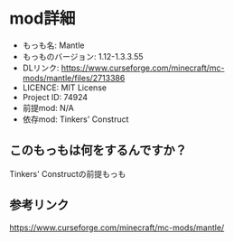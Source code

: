 # mod詳細

- もっも名: Mantle
- もっものバージョン: 1.12-1.3.3.55
- DLリンク: https://www.curseforge.com/minecraft/mc-mods/mantle/files/2713386
- LICENCE: MIT License
- Project ID: 74924
- 前提mod: N/A
- 依存mod: Tinkers' Construct

## このもっもは何をするんですか？
Tinkers' Constructの前提もっも

## 参考リンク
https://www.curseforge.com/minecraft/mc-mods/mantle/

